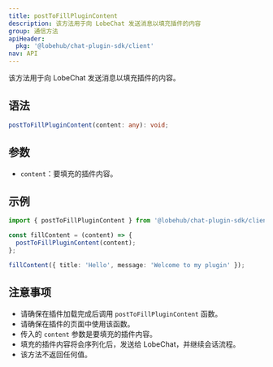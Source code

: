 ```yaml
---
title: postToFillPluginContent
description: 该方法用于向 LobeChat 发送消息以填充插件的内容
group: 通信方法
apiHeader:
  pkg: '@lobehub/chat-plugin-sdk/client'
nav: API
---
```


该方法用于向 LobeChat 发送消息以填充插件的内容。

## 语法

```ts
postToFillPluginContent(content: any): void;
```

## 参数

- `content`：要填充的插件内容。

## 示例

```ts
import { postToFillPluginContent } from '@lobehub/chat-plugin-sdk/client';

const fillContent = (content) => {
  postToFillPluginContent(content);
};

fillContent({ title: 'Hello', message: 'Welcome to my plugin' });
```

## 注意事项

- 请确保在插件加载完成后调用 `postToFillPluginContent` 函数。
- 请确保在插件的页面中使用该函数。
- 传入的 `content` 参数是要填充的插件内容。
- 填充的插件内容将会序列化后，发送给 LobeChat，并继续会话流程。
- 该方法不返回任何值。
